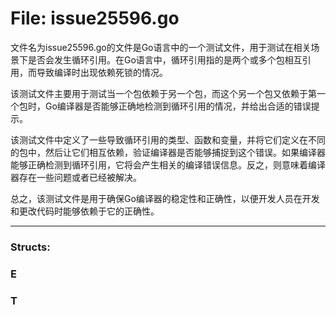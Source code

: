 # File: issue25596.go

文件名为issue25596.go的文件是Go语言中的一个测试文件，用于测试在相关场景下是否会发生循环引用。在Go语言中，循环引用指的是两个或多个包相互引用，而导致编译时出现依赖死锁的情况。

该测试文件主要用于测试当一个包依赖于另一个包，而这个另一个包又依赖于第一个包时，Go编译器是否能够正确地检测到循环引用的情况，并给出合适的错误提示。

该测试文件中定义了一些导致循环引用的类型、函数和变量，并将它们定义在不同的包中，然后让它们相互依赖，验证编译器是否能够捕捉到这个错误。如果编译器能够正确检测到循环引用，它将会产生相关的编译错误信息。反之，则意味着编译器存在一些问题或者已经被解决。

总之，该测试文件是用于确保Go编译器的稳定性和正确性，以便开发人员在开发和更改代码时能够依赖于它的正确性。




---

### Structs:

### E





### T





